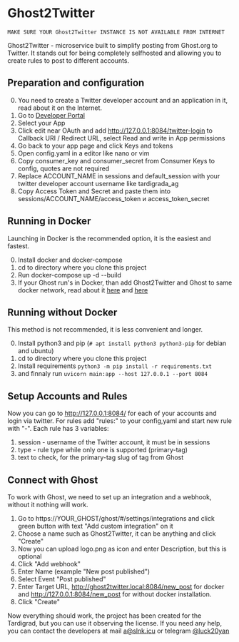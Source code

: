 # Ghost2Twitter

```
MAKE SURE YOUR Ghost2Twitter INSTANCE IS NOT AVAILABLE FROM INTERNET
```
Ghost2Twitter - microservice built to simplify posting from Ghost.org to Twitter. It stands out for being completely selfhosted and allowing you to create rules to post to different accounts.
## Preparation and configuration

0. You need to create a Twitter developer account and an application in it, read about it on the Internet.
1. Go to [Developer Portal](https://developer.twitter.com/en/portal/dashboard)
2. Select your App
3. Click edit near OAuth and add http://127.0.0.1:8084/twitter-login to Callback URI / Redirect URL, select Read and write in App permissions
4. Go back to your app page and click Keys and tokens
5. Open config.yaml in a editor like nano or vim
6. Copy consumer_key and consumer_secret from Consumer Keys to config, quotes are not required
7. Replace ACCOUNT_NAME in sessions and default_session with your twitter developer account username like tardigrada_ag
8. Copy Access Token and Secret and paste them into sessions/ACCOUNT_NAME/access_token и access_token_secret

## Running in Docker
Launching in Docker is the recommended option, it is the easiest and fastest.

0. Install docker and docker-compose
1. cd to directory where you clone this project
2. Run docker-compose up -d --build
3. If your Ghost run's in Docker, than add Ghost2Twitter and Ghost to same docker network, read about it [here](https://docs.docker.com/network/) and [here](https://docs.docker.com/compose/networking/)

## Running without Docker

This method is not recommended, it is less convenient and longer.

0. Install python3 and pip (`# apt install python3 python3-pip` for debian and ubuntu)
1. cd to directory where you clone this project
2. Install requirements `python3 -m pip install -r requirements.txt`
3. and finnaly run `uvicorn main:app --host 127.0.0.1 --port 8084`


## Setup Accounts and Rules 

Now you can go to http://127.0.0.1:8084/ for each of your accounts and login via twitter. For rules add "rules:" to your config,yaml and start new rule with "-". 
Each rule has 3 variables:
1. session - username of the Twitter account, it must be in sessions
2. type - rule type while only one is supported (primary-tag)
3. text to check, for the primary-tag slug of tag from Ghost

## Connect with Ghost

To work with Ghost, we need to set up an integration and a webhook, without it nothing will work.

1. Go to https://YOUR_GHOST/ghost/#/settings/integrations and click green button with text "Add custom integration" on it
2. Choose a name such as Ghost2Twitter, it can be anything and click "Create"
3. Now you can upload logo.png as icon and enter Description, but this is optional
4. Click "Add webhook"
5. Enter Name (example "New post published")
6. Select Event "Post published"
7. Enter Target URL, http://ghost2twitter.local:8084/new_post for docker and http://127.0.0.1:8084/new_post for without docker installation.
8. Click "Create"


Now everything should work, the project has been created for the Tardigrad, but you can use it observing the license.
If you need any help, you can contact the developers at mail [a@slnk.icu](mailto:a@slnk.icu) or telegram [@luck20yan](https://t.me/luck20yan)
